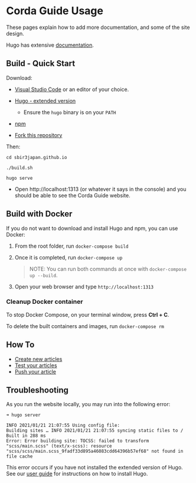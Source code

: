 #  Corda Guide Usage

These pages explain how to add more documentation, and some of the site design.

Hugo has extensive [documentation](https://gohugo.io/getting-started/quick-start/).


## Build - Quick Start

Download:

* [Visual Studio Code](https://code.visualstudio.com/) or an editor of your choice.
* [Hugo - extended version](https://github.com/gohugoio/hugo/releases)
  * Ensure the `hugo` binary is on your `PATH`
* [npm](https://nodejs.org/en/download/) 
    
* [Fork this repository](https://guides.github.com/activities/forking/)

Then:

```
cd sbir3japan.github.io

./build.sh

hugo serve
```

* Open http://localhost:1313 (or whatever it says in the console) and you should be able to see the Corda Guide website.

## Build with Docker
If you do not want to download and install Hugo and npm, you can use Docker:

1. From the root folder, run `docker-compose build`
  
2. Once it is completed, run `docker-compose up`

   > NOTE: You can run both commands at once with `docker-compose up --build`.

3. Open your web browser and type `http://localhost:1313` 

### Cleanup Docker container

To stop Docker Compose, on your terminal window, press **Ctrl + C**. 

To delete the built containers and images, run `docker-compose rm`

## How To

* [Create new articles](creating-article.md)
* [Test your articles](testing-article.md)
* [Push your article](pushing-article.md)

## Troubleshooting

As you run the website locally, you may run into the following error:

```
➜ hugo server

INFO 2021/01/21 21:07:55 Using config file: 
Building sites … INFO 2021/01/21 21:07:55 syncing static files to /
Built in 288 ms
Error: Error building site: TOCSS: failed to transform "scss/main.scss" (text/x-scss): resource "scss/scss/main.scss_9fadf33d895a46083cdd64396b57ef68" not found in file cache
```

This error occurs if you have not installed the extended version of Hugo.
See our [user guide](https://www.docsy.dev/docs/getting-started/) for instructions on how to install Hugo.
